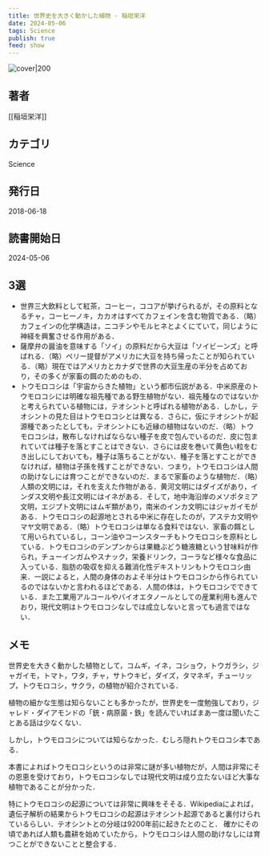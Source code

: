 ```yaml
---
title: 世界史を大きく動かした植物 - 稲垣栄洋
date: 2024-05-06
tags: Science
publish: true
feed: show
---
```

![cover|200](http://books.google.com/books/content?id=paxuDwAAQBAJ&printsec=frontcover&img=1&zoom=1&edge=curl&source=gbs_api)
## 著者
[[稲垣栄洋]]
## カテゴリ
Science
## 発行日
2018-06-18
## 読書開始日
2024-05-06

## 3選
 - 世界三大飲料として紅茶，コーヒー，ココアが挙げられるが，その原料となるチャ，コーヒーノキ，カカオはすべてカフェインを含む物質である．（略）カフェインの化学構造は，ニコチンやモルヒネとよくにていて，同じように神経を興奮させる作用がある．
 - 薩摩弁の醤油を意味する「ソイ」の原料だから大豆は「ソイビーンズ」と呼ばれる．（略）ペリー提督がアメリカに大豆を持ち帰ったことが知られている．（略）現在ではアメリカとカナダで世界の大豆生産の半分を占めており，その多くが家畜の餌のためのもの．
 - トウモロコシは「宇宙からきた植物」という都市伝説がある．中米原産のトウモロコシには明確な祖先種である野生植物がない．祖先種なのではないかと考えられている植物には，テオシントと呼ばれる植物がある．しかし，テオシントの見た目はトウモロコシとは異なる．さらに，仮にテオシントが起源種であったとしても，テオシントにも近縁の植物はないのだ．（略）トウモロコシは，散布しなければならない種子を皮で包んでいるのだ．皮に包まれていては種子を落とすことはできない．さらには皮を巻いて黄色い粒をむき出しにしておいても，種子は落ちることがない．種子を落とすことができなければ，植物は子孫を残すことができない．つまり，トウモロコシは人間の助けなしには育つことができないのだ．まるで家畜のような植物だ．（略）人類の文明には，それを支えた作物がある．黄河文明にはダイズがあり，インダス文明や長江文明にはイネがある．そして，地中海沿岸のメソポタミア文明，エジプト文明にはムギ類があり，南米のインカ文明にはジャガイモがある．トウモロコシの起源地とされる中米に存在したのが，アステカ文明やマヤ文明である．（略）トウモロコシは単なる食料ではない．家畜の餌として用いられているし，コーン油やコーンスターチもトウモロコシを原料としている．トウモロコシのデンプンからは果糖ぶどう糖液糖という甘味料が作られ，チューインガムやスナック，栄養ドリンク，コーラなど様々な食品に入っている．脂肪の吸収を抑える難消化性デキストリンもトウモロコシ由来．一説によると，人間の身体のおよそ半分はトウモロコシから作られているのではないかと言われるほどである．人間の体は，トウモロコシでできている．また工業用アルコールやバイオエタノールとしての産業利用も進んでおり，現代文明はトウモロコシなしでは成立しないと言っても過言ではない．
## メモ
世界史を大きく動かした植物として，コムギ，イネ，コショウ，トウガラシ，ジャガイモ，トマト，ワタ，チャ，サトウキビ，ダイズ，タマネギ，チューリップ，トウモロコシ，サクラ，の植物が紹介されている．

植物の細かな生態は知らないことも多かったが，世界史を一度勉強しており，ジャレド・ダイアモンドの「銃・病原菌・鉄」を読んでいればまあ一度は聞いたことある話は少なくない．

しかし，トウモロコシについては知らなかった．むしろ隠れトウモロコシ本である．

本書によればトウモロコシというのは非常に謎が多い植物だが，人間は非常にその恩恵を受けており，トウモロコシなしでは現代文明は成り立たないほど大事な植物であることが分かった．

特にトウモロコシの起源については非常に興味をそそる．Wikipediaによれば，遺伝子解析の結果からトウモロコシの起源はテオシント起源であると裏付けられているらしい．テオシントとの分岐は9200年前に起きたとのこと．
確かにその頃であれば人類も農耕を始めていたから，トウモロコシは人間の助けなしには育つことができないことと整合する．
